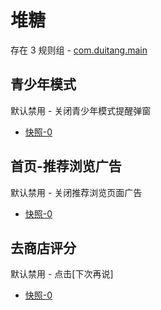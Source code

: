 # 堆糖

存在 3 规则组 - [com.duitang.main](/src/apps/com.duitang.main.ts)

## 青少年模式

默认禁用 - 关闭青少年模式提醒弹窗

- [快照-0](https://i.gkd.li/import/13202230)

## 首页-推荐浏览广告

默认禁用 - 关闭推荐浏览页面广告

- [快照-0](https://i.gkd.li/import/13202725)

## 去商店评分

默认禁用 - 点击[下次再说]

- [快照-0](https://i.gkd.li/import/13203217)
